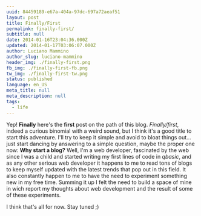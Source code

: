 ```yaml
---
uuid: 84459189-e67a-404a-97dc-697a72aeaf51
layout: post
title: Finally/First
permalink: finally-first/
subtitle: null
date: 2014-01-16T23:04:36.000Z
updated: 2014-01-17T03:06:07.000Z
author: Luciano Mammino
author_slug: luciano-mammino
header_img: ./finally-first.png
fb_img: ./finally-first-fb.png
tw_img: ./finally-first-tw.png
status: published
language: en_US
meta_title: null
meta_description: null
tags:
  - life
---
```


Yep! **Finally** here's the **first** post on the path of this blog. _Finally/first_, indeed a curious binomial with a weird sound, but I think it's a good title to start this adventure.
I'll try to keep it simple and avoid to bloat things out... just start dancing by answering to a simple question, maybe the proper one now: **Why start a blog?**
Well, I'm a web developer, fascinated by the web since I was a child and started writing my first lines of code in _qbasic_, and as any other serious web developer it happens to me to read tons of blogs to keep myself updated with the latest trends that pop out in this field. It also constantly happen to me to have the need to experiment something new in my free time. Summing it up I felt the need to build a space of mine in wich report my thoughts about web development and the result of some of these experiments.

I think that's all for now.
Stay tuned ;)
